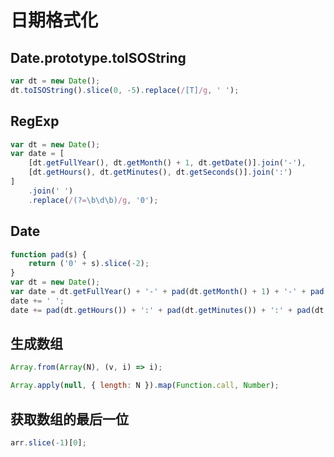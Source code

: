 # 日期格式化

## Date.prototype.toISOString

```js
var dt = new Date();
dt.toISOString().slice(0, -5).replace(/[T]/g, ' ');
```

## RegExp

```js
var dt = new Date();
var date = [
    [dt.getFullYear(), dt.getMonth() + 1, dt.getDate()].join('-'),
    [dt.getHours(), dt.getMinutes(), dt.getSeconds()].join(':')
]
    .join(' ')
    .replace(/(?=\b\d\b)/g, '0');
```

## Date

```js
function pad(s) {
    return ('0' + s).slice(-2);
}
var dt = new Date();
var date = dt.getFullYear() + '-' + pad(dt.getMonth() + 1) + '-' + pad(dt.getDate());
date += ' ';
date += pad(dt.getHours()) + ':' + pad(dt.getMinutes()) + ':' + pad(dt.getSeconds());
```

## 生成数组

```js
Array.from(Array(N), (v, i) => i);
```

```js
Array.apply(null, { length: N }).map(Function.call, Number);
```

## 获取数组的最后一位

```js
arr.slice(-1)[0];
```

